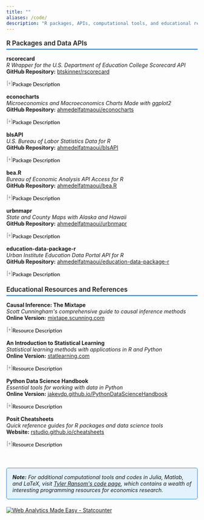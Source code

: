 ```yaml
---
title: ""
aliases: /code/
description: "R packages, APIs, computational tools, and educational resources for economics research and data analysis."
---
```


<link rel="stylesheet" href="https://cdnjs.cloudflare.com/ajax/libs/font-awesome/6.0.0/css/all.min.css">

<style>
button.accordion {
font:14px/1.5 Lato, "Helvetica Neue", Helvetica, Arial, sans-serif;
cursor: pointer;
padding: 0px;
border: none;
text-align: left;
outline: none;
font-size: 100%;
transition: 0.3s;
background-color: #f8f8f8;
}

button.accordion.active, button.accordion:hover {
background-color: #f8f8f8;
}

button.accordion:after {
content: " [+] ";
font-size: 90%;
color:#777;
float: left;
margin-left: 1px;
}

button.accordion.active:after {
content: " [\2212] ";
}

div.panel {
padding: 0 20px;
margin-top: 5px;
display: none;
background-color: white;
font-size: 100%;
}

div.panel.show {
display: block !important;
}

.link-item {
margin-bottom: 8px;
}

.link-label {
font-weight: bold;
color: #1976d2;
}

.section-heading {
font-size: 120%;
font-weight: bold;
color: #333;
margin-top: 20px;
margin-bottom: 15px;
border-bottom: 2px solid #1976d2;
padding-bottom: 5px;
}

.note-box {
background-color: #e3f2fd;
border: 1px solid #1976d2;
border-radius: 5px;
padding: 15px;
margin: 20px 0;
font-style: italic;
}
</style>

<div class="section-heading">R Packages and Data APIs</div>

<p style="margin:0"> 
<a style="margin:0; font-size:100%; font-weight:bold">rscorecard</a> <br>
<i>R Wrapper for the U.S. Department of Education College Scorecard API</i> <br>
<strong>GitHub Repository:</strong> <a href="https://github.com/btskinner/rscorecard" target="_blank">btskinner/rscorecard</a> <br>

<button class="accordion">Package Description</button>
<div class="panel" style="background-color: #F1F1F1; color: #666; padding: 10px;">
<p>The rscorecard package is an R wrapper for the U.S. Department of Education College Scorecard API. It allows users to select and filter Scorecard variables with piped commands using dplyr syntax, making it easy to access comprehensive college and university data for higher education research.</p>
</div>

<p style="margin:0"> 
<a style="margin:0; font-size:100%; font-weight:bold">econocharts</a> <br>
<i>Microeconomics and Macroeconomics Charts Made with ggplot2</i> <br>
<strong>GitHub Repository:</strong> <a href="https://github.com/ahmedelfatmaoui/econocharts" target="_blank">ahmedelfatmaoui/econocharts</a> <br>

<button class="accordion">Package Description</button>
<div class="panel" style="background-color: #F1F1F1; color: #666; padding: 10px;">
<p>The econocharts package allows creating microeconomics or macroeconomics charts in R with simple functions. This package is inspired by reconPlots by Andrew Heiss and provides an easy way to generate professional economic visualizations including supply and demand curves, indifference curves, production possibility frontiers, and tax impact analysis.</p>
</div>

<p style="margin:0"> 
<a style="margin:0; font-size:100%; font-weight:bold">blsAPI</a> <br>
<i>U.S. Bureau of Labor Statistics Data for R</i> <br>
<strong>GitHub Repository:</strong> <a href="https://github.com/ahmedelfatmaoui/blsAPI" target="_blank">ahmedelfatmaoui/blsAPI</a> <br>

<button class="accordion">Package Description</button>
<div class="panel" style="background-color: #F1F1F1; color: #666; padding: 10px;">
<p>The blsAPI package allows R users to request data for one or multiple series through the U.S. Bureau of Labor Statistics (BLS) Application Programming Interface (API). The BLS API provides public access to economic data from all BLS programs including employment, unemployment, and labor market statistics.</p>
</div>

<p style="margin:0"> 
<a style="margin:0; font-size:100%; font-weight:bold">bea.R</a> <br>
<i>Bureau of Economic Analysis API Access for R</i> <br>
<strong>GitHub Repository:</strong> <a href="https://github.com/ahmedelfatmaoui/bea.R" target="_blank">ahmedelfatmaoui/bea.R</a> <br>

<button class="accordion">Package Description</button>
<div class="panel" style="background-color: #F1F1F1; color: #666; padding: 10px;">
<p>The bea.R package provides programmatic access to U.S. Bureau of Economic Analysis data through their API. This package enables researchers to easily retrieve and analyze national and regional economic statistics including GDP, national accounts, and comprehensive economic indicators.</p>
</div>

<p style="margin:0"> 
<a style="margin:0; font-size:100%; font-weight:bold">urbnmapr</a> <br>
<i>State and County Maps with Alaska and Hawaii</i> <br>
<strong>GitHub Repository:</strong> <a href="https://github.com/ahmedelfatmaoui/urbnmapr" target="_blank">ahmedelfatmaoui/urbnmapr</a> <br>

<button class="accordion">Package Description</button>
<div class="panel" style="background-color: #F1F1F1; color: #666; padding: 10px;">
<p>The urbnmapr package provides state and county maps for the United States with Alaska and Hawaii repositioned for better visualization. This package makes it easy to create appealing and informative choropleth maps with pre-formatted spatial data optimized for data visualization.</p>
</div>

<p style="margin:0"> 
<a style="margin:0; font-size:100%; font-weight:bold">education-data-package-r</a> <br>
<i>Urban Institute Education Data Portal API for R</i> <br>
<strong>GitHub Repository:</strong> <a href="https://github.com/ahmedelfatmaoui/education-data-package-r" target="_blank">ahmedelfatmaoui/education-data-package-r</a> <br>

<button class="accordion">Package Description</button>
<div class="panel" style="background-color: #F1F1F1; color: #666; padding: 10px;">
<p>The education-data-package-r provides R users with access to the Urban Institute's Education Data Portal API, containing comprehensive U.S. education datasets. Essential for education researchers, policy analysts, and anyone studying trends in American education systems.</p>
</div>

<div class="section-heading">Educational Resources and References</div>

<p style="margin:0"> 
<a style="margin:0; font-size:100%; font-weight:bold">Causal Inference: The Mixtape</a> <br>
<i>Scott Cunningham's comprehensive guide to causal inference methods</i> <br>
<strong>Online Version:</strong> <a href="https://mixtape.scunning.com/" target="_blank">mixtape.scunning.com</a> <br>

<button class="accordion">Resource Description</button>
<div class="panel" style="background-color: #F1F1F1; color: #666; padding: 10px;">
<p>A comprehensive online textbook covering causal inference methods for social scientists. Includes practical applications using both R, Python and Stata, covering topics like regression discontinuity, instrumental variables, difference-in-differences, and synthetic controls. Essential reading for applied economists working with observational data.</p>
</div>

<p style="margin:0"> 
<a style="margin:0; font-size:100%; font-weight:bold">An Introduction to Statistical Learning</a> <br>
<i>Statistical learning methods with applications in R and Python</i> <br>
<strong>Online Version:</strong> <a href="https://www.statlearning.com/" target="_blank">statlearning.com</a> <br>

<button class="accordion">Resource Description</button>
<div class="panel" style="background-color: #F1F1F1; color: #666; padding: 10px;">
<p>A foundational text for statistical learning and machine learning methods, available in both R and Python versions. Covers regression, classification, resampling methods, tree-based methods, and more. Particularly useful for economists interested in modern data science techniques and predictive modeling.</p>
</div>

<p style="margin:0"> 
<a style="margin:0; font-size:100%; font-weight:bold">Python Data Science Handbook</a> <br>
<i>Essential tools for working with data in Python</i> <br>
<strong>Online Version:</strong> <a href="https://jakevdp.github.io/PythonDataScienceHandbook/" target="_blank">jakevdp.github.io/PythonDataScienceHandbook</a> <br>

<button class="accordion">Resource Description</button>
<div class="panel" style="background-color: #F1F1F1; color: #666; padding: 10px;">
<p>A comprehensive guide to Python's data science ecosystem, covering NumPy, Pandas, Matplotlib, and Scikit-Learn. Excellent resource for economists looking to expand their computational toolkit beyond R, with practical examples and applications relevant to economic data analysis.</p>
</div>

<p style="margin:0"> 
<a style="margin:0; font-size:100%; font-weight:bold">Posit Cheatsheets</a> <br>
<i>Quick reference guides for R packages and data science tools</i> <br>
<strong>Website:</strong> <a href="https://rstudio.github.io/cheatsheets/" target="_blank">rstudio.github.io/cheatsheets</a> <br>

<button class="accordion">Resource Description</button>
<div class="panel" style="background-color: #F1F1F1; color: #666; padding: 10px;">
<p>A collection of concise reference sheets for popular R packages including ggplot2, dplyr, tidyr, and many others. Invaluable for quick syntax lookup and discovering new functions. Available in multiple languages and regularly updated to reflect the latest package versions.</p>
</div>

<br>

<div class="note-box">
<strong>Note:</strong> For additional computational tools and codes in Julia, Matlab, and LaTeX, visit <a href="https://tyleransom.github.io/code.html" target="_blank">Tyler Ransom's code page</a>, which contains a wealth of interesting programming resources for economics research.
</div>

<script>
var acc = document.getElementsByClassName("accordion");
var i;

for (i = 0; i < acc.length; i++) {
    acc[i].onclick = function(){
        this.classList.toggle("active");
        this.parentNode.nextElementSibling.classList.toggle("show");
    }
}
</script>

<!-- Default Statcounter code for my personal web
https://ahmedelfatmaoui.github.io/ -->
<script type="text/javascript">
var sc_project=13158462; 
var sc_invisible=1; 
var sc_security="62bc3333"; 
</script>
<script type="text/javascript"
src="https://www.statcounter.com/counter/counter.js"
async></script>
<noscript><div class="statcounter"><a title="Web Analytics
Made Easy - Statcounter" href="https://statcounter.com/"
target="_blank"><img class="statcounter"
src="https://c.statcounter.com/13158462/0/62bc3333/1/"
alt="Web Analytics Made Easy - Statcounter"
referrerPolicy="no-referrer-when-downgrade"></a></div></noscript>
<!-- End of Statcounter Code -->